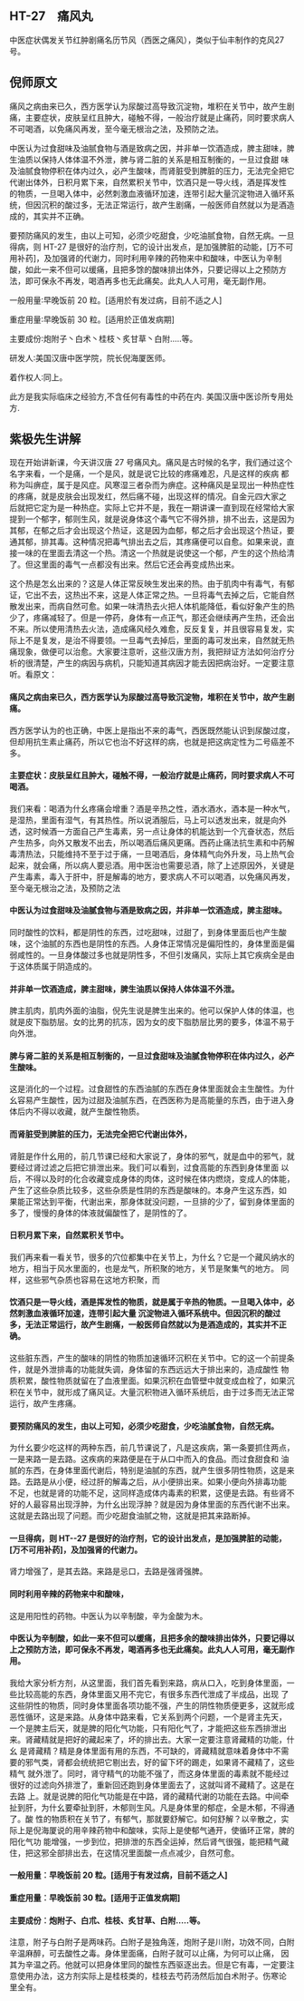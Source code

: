 ## HT-27　痛风丸

中医症状偶发关节红肿剧痛名历节风（西医之痛风），类似于仙丰制作的克风27号。

## 倪师原文

痛风之病由来已久，西方医学认为尿酸过高导致沉淀物，堆积在关节中，故产生剧痛，主要症状，皮肤呈红且肿大，碰触不得，一般治疗就是止痛药，同时要求病人不可喝酒，以免痛风再发，至今毫无根治之法，及预防之法。

中医认为过食甜味及油腻食物与酒是致病之因，并非单一饮酒造成，脾主甜味，脾生油质以保持人体体温不外泄，脾与肾二脏的关系是相互制衡的，一旦过食甜 味及油腻食物停积在体内过久，必产生酸味，而肾脏受到脾脏的压力，无法完全把它代谢出体外，日积月累下来，自然累积关节中，饮酒只是一导火线，酒是挥发性 的物质，一旦喝入体中，必然刺激血液循环加速，连带引起大量沉淀物进入循环系统，但因沉积的酸过多，无法正常运行，故产生剧痛，一般医师自然就以为是酒造 成的，其实并不正确。

要预防痛风的发生，由以上可知，必须少吃甜食，少吃油腻食物，自然无病。一旦得病，则 HT-27 是很好的治疗剂，它的设计出发点，是加强脾脏的动能，[万不可用补药]，及加强肾的代谢力，同时利用辛辣的药物来中和酸味，中医认为辛制酸，如此一来不但可以缓痛，且把多馀的酸味排出体外，只要记得以上之预防方法，即可保永不再发，喝酒再多也无此痛矣。此丸人人可用，毫无副作用。

一般用量∶早晚饭前 20 粒。[适用於有发过病，目前不适之人]

重症用量∶早晚饭前 30 粒。[适用於正值发病期]

主要成份∶炮附子丶白术丶桂枝丶炙甘草丶白附…..等。

研发人∶美国汉唐中医学院，院长倪海厦医师。

着作权人∶同上。

此方是我实际临床之经验方,不含任何有毒性的中药在内. 美国汉唐中医诊所专用处方.

## 紫极先生讲解

现在开始讲新课，今天讲汉唐 27 号痛风丸。痛风是古时候的名字，我们通过这个名字来看，一个是痛，一个是风，就是说它比较的疼痛难忍，凡是这样的疾病 都称为叫痹症，属于是风症。风寒湿三者杂而为痹症。这种痛风是呈现出一种热症性的疼痛，就是皮肤会出现发红，然后痛不碰，出现这样的情况。自金元四大家之 后就把它定为是一种热症。实际上它并不是，我在一期讲课一直到现在经常给大家提到一个郁字，郁则生风，就是说身体这个毒气它不得外排，排不出去，这是因为 其郁，在郁之后才会出现这个热证，这是因为血郁，郁之后才会出现这个热证，要通其郁，排其毒。这种情况把毒气排出去之后，其疼痛便可以自愈。如果来说，直接一味的在里面去清这一个热。清这一个热就是说使这一个郁，产生的这个热给清了。但这里面的毒气一点都没有出来。然后它还会再变成热出来。

这个热是怎幺出来的？这是人体正常反映生发出来的热。由于肌肉中有毒气，有郁证，它出不去，这热出不来，这是人体正常之热。一旦将毒气去掉之后，它能自然 散发出来，而病自然可愈。如果一味清热去火把人体机能降低，看似好象产生的热少了，疼痛减轻了。但是一停药，身体有一点正气，那还会继续再产生热，还会出 不来。所以使用清热去火法，造成痛风经久难愈，反反复复，并且很容易复发，实际上不是复发，是治不得要领。一旦毒气去掉后，里面的毒可发出来，自然就无热 痛现象，做便可以治愈。大家要注意听，这些汉唐方剂，我把辩证方法如何治疗分析的很清楚，产生的病因与病机，只能知道其病因才能去因把病治好。一定要注意听。看原文：

#### 痛风之病由来已久，西方医学认为尿酸过高导致沉淀物，堆积在关节中，故产生剧痛。

西方医学认为的也正确，中医上是指出不来的毒气，西医既然能认识到尿酸过度，但却用抗生素止痛药，所以它也治不好这样的病，也就是把这病定性为二号癌差不多。

#### 主要症状：皮肤呈红且肿大，碰触不得，一般治疗就是止痛药，同时要求病人不可喝酒。

我们来看：喝酒为什幺疼痛会增重？酒是辛热之性，酒水酒水，酒本是一种水气，是湿热，里面有湿气，有其热性。所以说酒服后，马上可以透发出来，就是向外 透，这时候酒一方面自己产生毒素，另一点让身体的机能达到一个亢奋状态，然后产生热多，向外又散发不出去，所以喝酒后痛风更痛。西药止痛法抗生素和中药解 毒清热法，只能维持不至于过于痛，一旦喝酒后，身体精气向外升发，马上热气会起来，就会痛，所以病人要忌酒。用中医治也需要忌酒，除了上述原因外，关键是 产生毒素，毒入于肝中，肝是解毒的地方，要求病人不可以喝酒，以免痛风再发，至今毫无根治之法，及预防之法

#### 中医认为过食甜味及油腻食物与酒是致病之因，并非单一饮酒造成，脾主甜味。

同时酸性的饮料，都是阴性的东西，过吃甜味，过甜了，到身体里面后也产生酸味，这个油腻的东西也是阴性的东西。人身体正常情况是偏阳性的，身体里面是偏弱咸性的。一旦身体酸过多也就是阴性多，不但引发痛风，实际上其它疾病全是由于这体质属于阴造成的。

#### 并非单一饮酒造成，脾主甜味，脾生油质以保持人体体温不外泄。

脾主肌肉，肌肉外面的油脂，倪先生说是脾生出来的。他可以保护人体的体温，也就是皮下脂肪层。女的比男的抗冻，因为女的皮下脂肪层比男的要多，体温不易于向外泄。

#### 脾与肾二脏的关系是相互制衡的，一旦过食甜味及油腻食物停积在体内过久，必产生酸味。

这是消化的一个过程。过食甜性的东西油腻的东西在身体里面就会主生酸性。为什幺容易产生酸性，因为过甜及油腻东西，在西医称为是高能量的东西，由于进入身体后内不得以收藏，就产生酸性物质。

#### 而肾脏受到脾脏的压力，无法完全把它代谢出体外，

肾脏是作什幺用的，前几节课已经和大家说了，身体的邪气，就是血中的邪气，就要经过肾过滤之后把它排泄出来。我们可以看到，过食高能的东西到身体里面 以后，不得以及时的化合收藏变成身体的肉体，这时候在体内燃烧，变成人的体能，产生了这些杂质比较多，这些杂质是性阴的东西是酸味的。本身产生这东西，如 果能正常达到平衡，代谢出来，那身体就没问题，一旦排的少了，留到身体里面的多了，慢慢的身体的体液就偏酸性了，是阴性的了。

#### 日积月累下来，自然累积关节中。

我们再来看一看关节，很多的穴位都集中在关节上，为什幺？它是一个藏风纳水的地方，相当于风水里面的，也是龙气，所积聚的地方，关节是聚集气的地方。 同样，这些邪气杂质也容易在这地方积聚，而

#### 饮酒只是一导火线，酒是挥发性的物质，就是属于辛热的物质。一旦喝入体中，必然刺激血液循环加速，连带引起大量 沉淀物进入循环系统中。但因沉积的酸过多，无法正常运行，故产生剧痛，一般医师自然就以为是酒造成的，其实并不正确。

这些脏东西，产生的酸味的阴性的物质加速循环沉积在关节中。它的这一个前提条件，就是外泄排毒的功能就失调，身体留的东西远远大于排出来的，造成酸性 物质积累，酸性物质就留在了血液里面。如果沉积在血管壁中就变成血栓了，如果沉积在关节中，就形成了痛风证。大量沉积物进入循环系统后，由于过多而无法正常运行，故产生疼痛。

#### 要预防痛风的发生，由以上可知，必须少吃甜食，少吃油腻食物，自然无病。

为什幺要少吃这样的两种东西，前几节课说了，凡是这疾病，第一条要抓住两点，一是来路一是去路。这疾病的来路便是在于从口中而入的食品。而过食甜食和 油腻的东西，在身体里面代谢后，特别是油腻的东西，就产生很多阴性物质，这是来路。去路是从小便，经过肝的解毒之后，从小便排出来。如果小便向外排毒功能 不足，也就是肾的功能不足，这同样造成体内毒素的积累，这便是去路。有些肾不好的人最容易出现浮肿，为什幺出现浮肿？就是因为身体里面的东西代谢不出来。 这就是去路出现了问题。而少吃甜食油腻之物，这就是把其来路断掉。

#### 一旦得病，则 HT--27 是很好的治疗剂，它的设计出发点，是加强脾脏的动能，[万不可用补药]，及加强肾的代谢力。

肾力增强了，是其去路。来路是忌口，去路是强肾强脾。

#### 同时利用辛辣的药物来中和酸味，

这是用阳性的药物。中医认为以辛制酸，辛为金酸为木。

#### 中医认为辛制酸，如此一来不但可以缓痛，且把多余的酸味排出体外，只要记得以上之预防方法，即可保永不再发，喝酒再多也无此痛矣。此丸人人可用，毫无副作用。

我给大家分析方剂，从这里面，我们首先看到来路，病从口入，吃到身体里面，一些比较高能的东西，身体里面又用不完它，有很多东西代泄成了半成品，出现 了这些阴性的物质，同时身体里面各项功能不强，产生的阴性物质便更多，这就形成恶性循环，这是来路。从身体中路来看，它关系到两个问题，一个是肾主先天， 一个是脾主后天，就是脾的阳化气功能，只有阳化气了，才能把这些东西排泄出来。肾藏精就是把好的藏起来了，坏的排出去。大家一定要注意肾藏精的功能，什幺 是肾藏精？精是身体里面有用的东西，不可缺的，肾藏精就意味着身体中不需要的邪气类，肾都会统统把它剔出去，好的留下坏的踢走，如果肾不藏精了，这些精气 就外泄了。同时，肾守精气的功能不强了，而这身体里面的毒素就不能经过很好的过滤向外排泄了，重新回还跑到身体里面去了，这就叫肾不藏精了。这是在去路 上。就是说脾的阳化气功能是在中路，肾的藏精代谢的功能在去路。中间牵扯到肝，为什幺要牵扯到肝，木郁则生风。凡是身体里的郁症，全是木郁，不得通了。酸 性的物质积在关节了，有郁气，那就要舒解它。如何舒解？以辛散之，实际上是倪海厦说的用辛辣药物中和酸味，实际上是使郁气通开，使循环正常，脾的阳化气功 能增强，一步到位，把排泄的东西全运掉，然后肾气很强，能把精气藏住，把这邪全部排出去，在这情况里面酸一点点减少，自然可愈。

#### 一般用量︰早晚饭前 20 粒。[适用于有发过病，目前不适之人]

#### 重症用量︰早晚饭前 30 粒。[适用于正值发病期]

#### 主要成份︰炮附子、白朮、桂枝、炙甘草、白附…..等。

注意，附子与白附子是两味药。白附子是独角莲，炮附子是川附，功效不同，白附辛温麻醉，可去酸性之毒。身体里面痛，白附子就可以止痛，为何可以止痛， 因其为辛温之药。他就可以把身体里同的酸性东西驱逐出去。但是它有毒，一定要注意使用办法，这方剂实际上是桂枝类的，桂枝去芍药汤然后加白术附子。伤寒论 里全有。